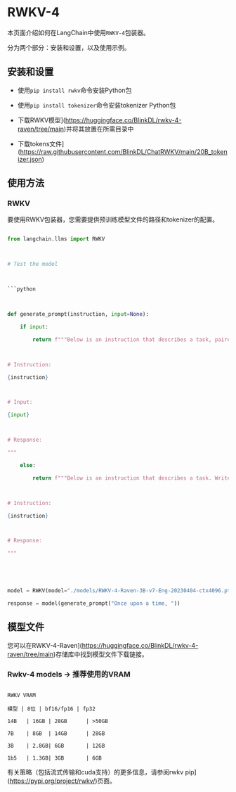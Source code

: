 # RWKV-4



本页面介绍如何在LangChain中使用`RWKV-4`包装器。

分为两个部分：安装和设置，以及使用示例。



## 安装和设置

- 使用`pip install rwkv`命令安装Python包

- 使用`pip install tokenizer`命令安装tokenizer Python包

- 下载RWKV模型](https://huggingface.co/BlinkDL/rwkv-4-raven/tree/main)并将其放置在所需目录中

- 下载tokens文件](https://raw.githubusercontent.com/BlinkDL/ChatRWKV/main/20B_tokenizer.json)



## 使用方法



### RWKV



要使用RWKV包装器，您需要提供预训练模型文件的路径和tokenizer的配置。

```python

from langchain.llms import RWKV



# Test the model



```python



def generate_prompt(instruction, input=None):

    if input:

        return f"""Below is an instruction that describes a task, paired with an input that provides further context. Write a response that appropriately completes the request.



# Instruction:

{instruction}



# Input:

{input}



# Response:

"""

    else:

        return f"""Below is an instruction that describes a task. Write a response that appropriately completes the request.



# Instruction:

{instruction}



# Response:

"""





model = RWKV(model="./models/RWKV-4-Raven-3B-v7-Eng-20230404-ctx4096.pth", strategy="cpu fp32", tokens_path="./rwkv/20B_tokenizer.json")

response = model(generate_prompt("Once upon a time, "))

```

## 模型文件



您可以在RWKV-4-Raven](https://huggingface.co/BlinkDL/rwkv-4-raven/tree/main)存储库中找到模型文件下载链接。



### Rwkv-4 models -> 推荐使用的VRAM





```

RWKV VRAM

模型 | 8位 | bf16/fp16 | fp32

14B   | 16GB | 28GB      | >50GB

7B    | 8GB  | 14GB      | 28GB

3B    | 2.8GB| 6GB       | 12GB

1b5   | 1.3GB| 3GB       | 6GB

```



有关策略（包括流式传输和cuda支持）的更多信息，请参阅rwkv pip](https://pypi.org/project/rwkv/)页面。

